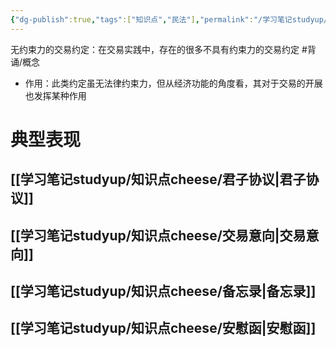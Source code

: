 ```yaml
---
{"dg-publish":true,"tags":["知识点","民法"],"permalink":"/学习笔记studyup/知识点cheese/无约束力的交易约定/","dgPassFrontmatter":true,"created":"2024-07-14T20:51:32.604+08:00","updated":"2024-10-27T20:04:03.912+08:00"}
---
```


无约束力的交易约定：在交易实践中，存在的很多不具有约束力的交易约定 #背诵/概念 
- 作用：此类约定虽无法律约束力，但从经济功能的角度看，其对于交易的开展也发挥某种作用

# 典型表现
## [[学习笔记studyup/知识点cheese/君子协议\|君子协议]]
## [[学习笔记studyup/知识点cheese/交易意向\|交易意向]] 
## [[学习笔记studyup/知识点cheese/备忘录\|备忘录]]
## [[学习笔记studyup/知识点cheese/安慰函\|安慰函]]